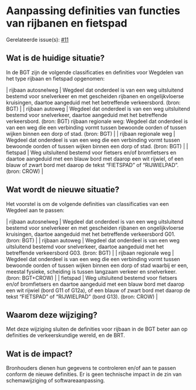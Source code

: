 # Aanpassing definities van functies van rijbanen en fietspad

Gerelateerde issue(s): [#11](https://github.com/Geonovum/IMGeo2018/issues/11)  

## Wat is de huidige situatie?

In de BGT zijn de volgende classificaties en definities voor Wegdelen van het type rijbaan en fietspad opgenomen: 

| rijbaan autosnelweg | Wegdeel dat onderdeel is van een weg uitsluitend bestemd voor snelverkeer en met gescheiden rijbanen en ongelijkvloerse kruisingen, daartoe aangeduid met het betreffende verkeersbord. (bron: BGT) |
| rijbaan autoweg | Wegdeel dat onderdeel is van een weg uitsluitend bestemd voor snelverkeer, daartoe aangeduid met het betreffende verkeersbord. (bron: BGT) rijbaan regionale weg: Wegdeel dat onderdeel is van een weg die een verbinding vormt tussen bewoonde oorden of tussen wijken binnen een dorp of stad. (bron: BGT) |
| rijbaan regionale weg | Wegdeel dat onderdeel is van een weg die een verbinding vormt tussen bewoonde oorden of tussen wijken binnen een dorp of stad. (bron: BGT) |
| fietspad        | Weg uitsluitend bestemd voor fietsers en/of bromfietsers en daartoe aangeduid met een blauw bord met daarop een wit rijwiel, of een blauw of zwart bord met daarop de tekst “FIETSPAD” of “RIJWIELPAD”. (bron: CROW) |

## Wat wordt de nieuwe situatie?

Het voorstel is om de volgende definities van classificaties van een Wegdeel aan te passen:

| rijbaan autosnelweg |   Wegdeel dat onderdeel is van een weg uitsluitend bestemd voor snelverkeer en met gescheiden rijbanen en ongelijkvloerse kruisingen, daartoe aangeduid met het betreffende verkeersbord G01. (bron: BGT) |
| rijbaan autoweg        | Wegdeel dat onderdeel is van een weg uitsluitend bestemd voor snelverkeer, daartoe aangeduid met het betreffende verkeersbord G03. (bron: BGT) |
| rijbaan regionale weg  | Wegdeel dat onderdeel is van een weg die een verbinding vormt tussen bewoonde oorden of tussen wijken binnen een dorp of stad waarbij er een, meestal fysieke, scheiding is tussen langzaam verkeer en snelverkeer. (bron: BGT+CROW)  |
| fietspad               | Weg uitsluitend bestemd voor fietsers en/of bromfietsers en daartoe aangeduid met een blauw bord met daarop een wit rijwiel (bord G11 of G12a), of een blauw of zwart bord met daarop de tekst “FIETSPAD” of “RIJWIELPAD” (bord G13). (bron: CROW) |

## Waarom deze wijziging?

Met deze wijziging sluiten de definities voor rijbaan in de BGT beter aan op definities de verkeerskundige wereld, en de BRT.

## Wat is de impact?

Bronhouders dienen hun gegevens te controleren en/of aan te passen conform de nieuwe definities. Er is geen technische impact in de zin van schemawijziging of softwareaanpassing.

